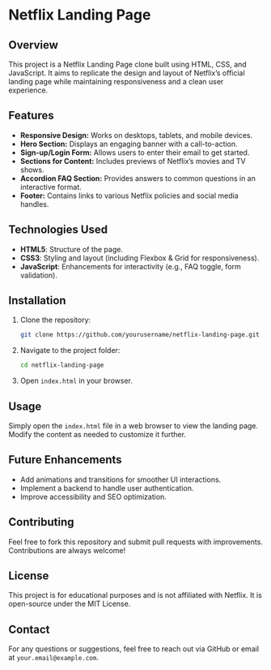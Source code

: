 # Netflix Landing Page

## Overview
This project is a Netflix Landing Page clone built using HTML, CSS, and JavaScript. It aims to replicate the design and layout of Netflix’s official landing page while maintaining responsiveness and a clean user experience.

## Features
- **Responsive Design:** Works on desktops, tablets, and mobile devices.
- **Hero Section:** Displays an engaging banner with a call-to-action.
- **Sign-up/Login Form:** Allows users to enter their email to get started.
- **Sections for Content:** Includes previews of Netflix’s movies and TV shows.
- **Accordion FAQ Section:** Provides answers to common questions in an interactive format.
- **Footer:** Contains links to various Netflix policies and social media handles.

## Technologies Used
- **HTML5**: Structure of the page.
- **CSS3**: Styling and layout (including Flexbox & Grid for responsiveness).
- **JavaScript**: Enhancements for interactivity (e.g., FAQ toggle, form validation).

## Installation
1. Clone the repository:
   ```sh
   git clone https://github.com/yourusername/netflix-landing-page.git
   ```
2. Navigate to the project folder:
   ```sh
   cd netflix-landing-page
   ```
3. Open `index.html` in your browser.

## Usage
Simply open the `index.html` file in a web browser to view the landing page. Modify the content as needed to customize it further.

## Future Enhancements
- Add animations and transitions for smoother UI interactions.
- Implement a backend to handle user authentication.
- Improve accessibility and SEO optimization.

## Contributing
Feel free to fork this repository and submit pull requests with improvements. Contributions are always welcome!

## License
This project is for educational purposes and is not affiliated with Netflix. It is open-source under the MIT License.

## Contact
For any questions or suggestions, feel free to reach out via GitHub or email at `your.email@example.com`.


